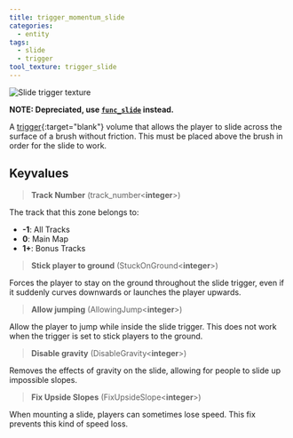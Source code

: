 ```yaml
---
title: trigger_momentum_slide
categories:
  - entity
tags:
  - slide
  - trigger
tool_texture: trigger_slide
---
```


![Slide trigger texture](/images/trigger_momentum_slide/slides.jpg)

**NOTE: Depreciated, use [`func_slide`](/entity/func_slide) instead.**

A [trigger](https://developer.valvesoftware.com/wiki/Triggers){:target="blank"} volume that allows the player to slide across the surface of a brush without friction.
This must be placed above the brush in order for the slide to work.

## Keyvalues

> **Track Number** (track_number&lt;**integer**&gt;)

The track that this zone belongs to:

- **-1**: All Tracks
- **0**: Main Map
- **1+**: Bonus Tracks

> **Stick player to ground** (StuckOnGround&lt;**integer**&gt;)

Forces the player to stay on the ground throughout the slide trigger, even if it suddenly curves downwards or launches the player upwards.

> **Allow jumping** (AllowingJump&lt;**integer**&gt;)

Allow the player to jump while inside the slide trigger. This does not work when the trigger is set to stick players to the ground.

> **Disable gravity** (DisableGravity&lt;**integer**&gt;)

Removes the effects of gravity on the slide, allowing for people to slide up impossible slopes.

> **Fix Upside Slopes** (FixUpsideSlope&lt;**integer**&gt;)

When mounting a slide, players can sometimes lose speed. This fix prevents this kind of speed loss.

